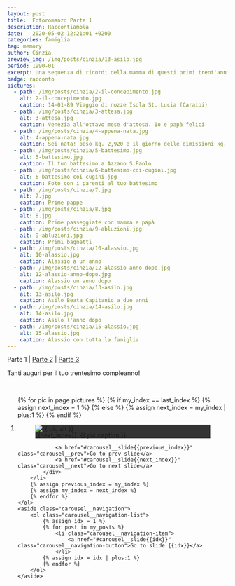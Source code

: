 ```yaml
---
layout: post
title:  Fotoromanzo Parte 1
description: Raccontiamola
date:   2020-05-02 12:21:01 +0200
categories: famiglia
tag: memory
author: Cinzia
preview_img: /img/posts/cinzia/13-asilo.jpg
period: 1990-01
excerpt: Una sequenza di ricordi della mamma di questi primi trent'anni insieme. Parte 1
badge: racconto
pictures:
  - path: /img/posts/cinzia/2-il-concepimento.jpg
    alt: 2-il-concepimento.jpg
    caption: 14-01-89 Viaggio di nozze Isola St. Lucia (Caraibi)
  - path: /img/posts/cinzia/3-attesa.jpg
    alt: 3-attesa.jpg
    caption: Venezia all'ottavo mese d'attesa. Io e papà felici
  - path: /img/posts/cinzia/4-appena-nata.jpg
    alt: 4-appena-nata.jpg
    caption: Sei nata! peso kg. 2,920 e il giorno delle dimissioni kg. 2,720
  - path: /img/posts/cinzia/5-battesimo.jpg
    alt: 5-battesimo.jpg
    caption: Il tuo battesimo a Azzano S.Paolo
  - path: /img/posts/cinzia/6-battesimo-coi-cugini.jpg
    alt: 6-battesimo-coi-cugini.jpg
    caption: Foto con i parenti al tuo battesimo
  - path: /img/posts/cinzia/7.jpg
    alt: 7.jpg
    caption: Prime pappe
  - path: /img/posts/cinzia/8.jpg
    alt: 8.jpg
    caption: Prime passeggiate con mamma e papà
  - path: /img/posts/cinzia/9-abluzioni.jpg
    alt: 9-abluzioni.jpg
    caption: Primi bagnetti
  - path: /img/posts/cinzia/10-alassio.jpg
    alt: 10-alassio.jpg
    caption: Alassio a un anno
  - path: /img/posts/cinzia/12-alassio-anno-dopo.jpg
    alt: 12-alassio-anno-dopo.jpg
    caption: Alassio un anno dopo
  - path: /img/posts/cinzia/13-asilo.jpg
    alt: 13-asilo.jpg
    caption: Asilo Beata Capitanio a due anni
  - path: /img/posts/cinzia/14-asilo.jpg
    alt: 14-asilo.jpg
    caption: Asilo l'anno dopo
  - path: /img/posts/cinzia/15-alassio.jpg
    alt: 15-alassio.jpg
    caption: Alassio con tutta la famiglia
---
```


Parte 1 | [Parte 2](/famiglia/2020/05/02/fotoromanzo-2.html) | [Parte 3](/famiglia/2020/05/02/fotoromanzo-3.html)

<p>Tanti auguri per il tuo trentesimo compleanno!</p>
<br/>

<style type="text/css">
@media handheld, only screen and (max-device-width:640px) {
    .carousel-wrapper {
        height: 100vh;
        max-height: 900px;
    }
}
</style>

<div class="carousel-wrapper">
<section class="carousel" aria-label="Gallery" style="height: 100%;">
    <ol class="carousel__viewport">
        {% for pic in page.pictures %}
        {% if my_index == last_index %}
            {% assign next_index = 1 %}
        {% else %}
            {% assign next_index = my_index | plus:1 %}
        {% endif %}
        <li id="carousel__slide{{my_index}}" tabindex="0" class="carousel__slide">
            <div class="carousel__snapper" style="overflow: hidden;">
                <figure class="wp-caption" style="height: inherit; text-align:centered;background-color:#333;">
                    <img class="demo" src="{{ pic.path }}" alt="{{ pic.alt }}" style="border: none; object-fit: contain; max-width:100%; max-height:100%; vertical-align: middle; margin-left: auto; margin-right: auto;"/>
                    <figcaption class="wp-caption-text" style="line-height: 1em;">
                        {{next_index}}. {{ pic.caption }}
                    </figcaption>
                </figure>
    
                <a href="#carousel__slide{{previous_index}}" class="carousel__prev">Go to prev slide</a>
                <a href="#carousel__slide{{next_index}}" class="carousel__next">Go to next slide</a>
            </div>
        </li>
        {% assign previous_index = my_index %}
        {% assign my_index = next_index %}
        {% endfor %}
    </ol>
    <aside class="carousel__navigation">
        <ol class="carousel__navigation-list">
            {% assign idx = 1 %}
            {% for post in my_posts %}
                <li class="carousel__navigation-item">
                    <a href="#carousel__slide{{idx}}" class="carousel__navigation-button">Go to slide {{idx}}</a>
                </li>
            {% assign idx = idx | plus:1 %}
            {% endfor %}
        </ol>
    </aside>
</section>
</div>

<br/>

<a href="/blog"><span class="badge badge-blog">Blog</span></a>

Parte 1 | [Parte 2](/famiglia/2020/05/02/fotoromanzo-2.html) | [Parte 3](/famiglia/2020/05/02/fotoromanzo-3.html)
